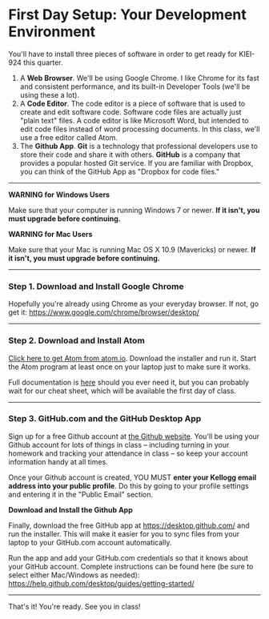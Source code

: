 # First Day Setup: Your Development Environment

You'll have to install three pieces of software in order to get ready for KIEI-924 this quarter.

1. A **Web Browser**.  We'll be using Google Chrome. I like Chrome for its fast and consistent performance, and its built-in Developer Tools (we'll be using these a lot).
2. A **Code Editor**. The code editor is a piece of software that is used to create and edit software code. Software code files are actually just "plain text" files.  A code editor is like Microsoft Word, but intended to edit code files instead of word processing documents. In this class, we'll use a free editor called Atom.
3. The **Github App**. __Git__ is a technology that professional developers use to store their code and share it with others. **GitHub** is a company that provides a popular hosted Git service.  If you are familiar with Dropbox, you can think of the GitHub App as "Dropbox for code files."

---

**WARNING for Windows Users**

Make sure that your computer is running Windows 7 or newer. **If it isn't, you must upgrade before continuing.**


**WARNING for Mac Users**

Make sure that your Mac is running Mac OS X 10.9 (Mavericks) or newer. **If it isn't, you must upgrade before continuing.**

---

### Step 1. Download and Install Google Chrome

Hopefully you're already using Chrome as your everyday browser.  If not, go get it: https://www.google.com/chrome/browser/desktop/

----

### Step 2. Download and Install Atom

[Click here to get Atom from atom.io](http://atom.io). Download the installer and run it.  Start the Atom program at least once on your laptop just to make sure it works.

Full documentation is [here](https://atom.io/docs) should you ever need it, but you can probably wait for our cheat sheet, which will be available the first day of class.

---

### Step 3. GitHub.com and the GitHub Desktop App

Sign up for a free Github account at [the Github website](https://github.com/). You'll be using your Github account for lots of things in class – including turning in your homework and tracking your attendance in class – so keep your account information handy at all times.

Once your Github account is created, YOU MUST **enter your Kellogg email address into your public profile**. Do this by going to your profile settings and entering it in the "Public Email" section.

**Download and Install the Github App**

Finally, download the free GitHub app at https://desktop.github.com/ and run the installer.  This will make it easier for you to sync files from your laptop to your GitHub.com account automatically. 

Run the app and add your GitHub.com credentials so that it knows about your GitHub account.  Complete instructions can be found here (be sure to select either Mac/Windows as needed): https://help.github.com/desktop/guides/getting-started/

---

That's it!  You're ready.  See you in class!
